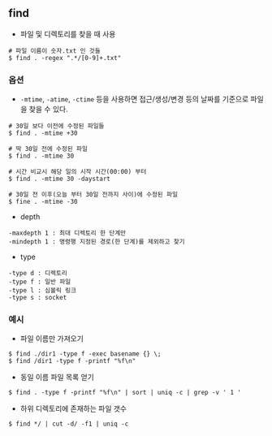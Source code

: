 ## find

- 파일 및 디렉토리를 찾을 때 사용

```shell
# 파일 이름이 숫자.txt 인 것들
$ find . -regex ".*/[0-9]+.txt"
```



### 옵션

- `-mtime`, `-atime`, `-ctime` 등을 사용하면 접근/생성/변경 등의 날짜를 기준으로 파일을 찾을 수 있다.

```shell
# 30일 보다 이전에 수정된 파일들
$ find . -mtime +30
 
# 딱 30일 전에 수정된 파일
$ find . -mtime 30
 
# 시간 비교시 해당 일의 시작 시간(00:00) 부터
$ find . -mtime 30 -daystart
 
# 30일 전 이후(오늘 부터 30일 전까지 사이)에 수정된 파일
$ fine . -mtime -30
```

- depth

```shell
-maxdepth 1 : 최대 디렉토리 한 단계만
-mindepth 1 : 명령행 지정된 경로(한 단계)를 제외하고 찾기
```

- type

```shell
-type d : 디렉토리
-type f : 일반 파일
-type l : 심볼릭 링크
-type s : socket
```



### 예시

- 파일 이름만 가져오기

```shell
$ find ./dir1 -type f -exec basename {} \;
$ find /dir1 -type f -printf "%f\n"
```

- 동일 이름 파일 목록 얻기

```shell
$ find . -type f -printf "%f\n" | sort | uniq -c | grep -v ' 1 '
```

- 하위 디렉토리에 존재하는 파일 갯수

```shell
$ find */ | cut -d/ -f1 | uniq -c
```

